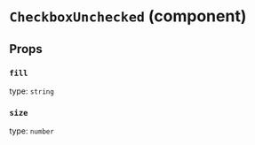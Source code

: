 `CheckboxUnchecked` (component)
===============================



Props
-----

### `fill`

type: `string`


### `size`

type: `number`

